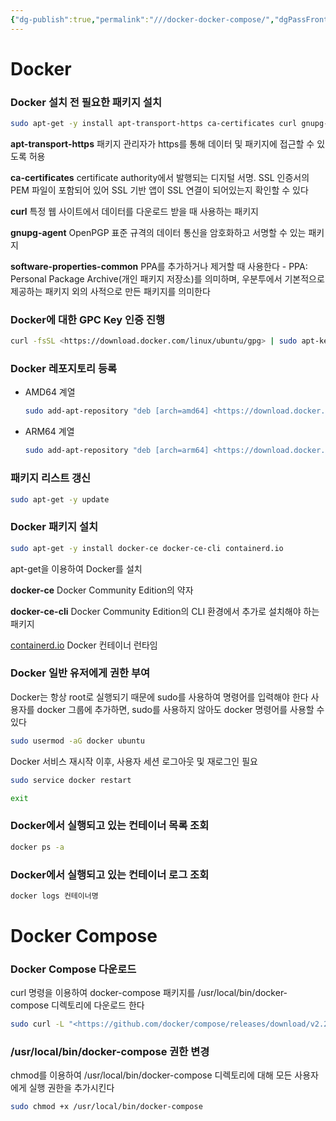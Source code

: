```yaml
---
{"dg-publish":true,"permalink":"///docker-docker-compose/","dgPassFrontmatter":true}
---
```



# Docker

### Docker 설치 전 필요한 패키지 설치

```bash
sudo apt-get -y install apt-transport-https ca-certificates curl gnupg-agent software-properties-common
```

**apt-transport-https**
패키지 관리자가 https를 통해 데이터 및 패키지에 접근할 수 있도록 허용

**ca-certificates**
certificate authority에서 발행되는 디지털 서명. SSL 인증서의 PEM 파일이 포함되어 있어 SSL 기반 앱이 SSL 연결이 되어있는지 확인할 수 있다

**curl**
특정 웹 사이트에서 데이터를 다운로드 받을 때 사용하는 패키지

**gnupg-agent**
OpenPGP 표준 규격의 데이터 통신을 암호화하고 서명할 수 있는 패키지

**software-properties-common**
PPA를 추가하거나 제거할 때 사용한다
    - PPA: Personal Package Archive(개인 패키지 저장소)를 의미하며, 우분투에서 기본적으로 제공하는 패키지 외의 사적으로 만든 패키지를 의미한다

### Docker에 대한 GPC Key 인증 진행

```bash
curl -fsSL <https://download.docker.com/linux/ubuntu/gpg> | sudo apt-key add -
```

### Docker 레포지토리 등록

- AMD64 계열
    
    ```bash
    sudo add-apt-repository "deb [arch=amd64] <https://download.docker.com/linux/ubuntu> $(lsb_release -cs) stable"
    ```
    
- ARM64 계열
    
    ```bash
    sudo add-apt-repository "deb [arch=arm64] <https://download.docker.com/linux/ubuntu> $(lsb_release -cs) stable"
    ```
    

### 패키지 리스트 갱신

```bash
sudo apt-get -y update
```

### Docker 패키지 설치

```bash
sudo apt-get -y install docker-ce docker-ce-cli containerd.io
```

apt-get을 이용하여 Docker를 설치

**docker-ce**
Docker Community Edition의 약자

**docker-ce-cli**
Docker Community Edition의 CLI 환경에서 추가로 설치해야 하는 패키지

[containerd.io](http://containerd.io)
Docker 컨테이너 런타임
### Docker 일반 유저에게 권한 부여

Docker는 항상 root로 실행되기 때문에 sudo를 사용하여 명령어를 입력해야 한다
사용자를 docker 그룹에 추가하면, sudo를 사용하지 않아도 docker 명령어를 사용할 수 있다

```bash
sudo usermod -aG docker ubuntu
```

Docker 서비스 재시작 이후, 사용자 세션 로그아웃 및 재로그인 필요

```bash
sudo service docker restart
```

```bash
exit
```

### Docker에서 실행되고 있는 컨테이너 목록 조회

```bash
docker ps -a
```

### Docker에서 실행되고 있는 컨테이너 로그 조회

```bash
docker logs 컨테이너명
```

# Docker Compose

### Docker Compose 다운로드

curl 명령을 이용하여 docker-compose 패키지를 /usr/local/bin/docker-compose 디렉토리에 다운로드 한다

```bash
sudo curl -L "<https://github.com/docker/compose/releases/download/v2.21.0/docker-compose-$>(uname -s)-$(uname -m)" -o /usr/local/bin/docker-compose
```

### /usr/local/bin/docker-compose 권한 변경

chmod를 이용하여 /usr/local/bin/docker-compose 디렉토리에 대해 모든 사용자에게 실행 권한을 추가시킨다

```bash
sudo chmod +x /usr/local/bin/docker-compose
```